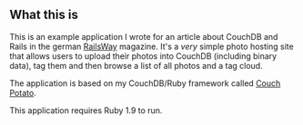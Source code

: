 ## What this is

This is an example application I wrote for an article about CouchDB and Rails in the german [RailsWay](http://it-republik.de/railsway) magazine. It's a _very_ simple photo hosting site that allows users to upload their photos into CouchDB (including binary data), tag them and then browse a list of all photos and a tag cloud.

The application is based on my CouchDB/Ruby framework called [Couch Potato](http://github.com/langalex/couch_potato).

This application requires Ruby 1.9 to run.